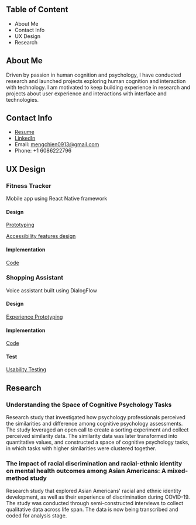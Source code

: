 ## Table of Content
* About Me
* Contact Info
* UX Design
* Research

## About Me
Driven by passion in human cognition and psychology, I have conducted research and launched projects exploring human cognition and interaction with technology. I am motivated to keep building experience in research and projects about user experience and interactions with interface and technologies.

## Contact Info
* [Resume](https://github.com/fionalee913/Fiona-UX-Portfolio/blob/main/Resume_Fiona_UX.pdf)
* [LinkedIn](https://www.linkedin.com/in/fiona-meng-chien-lee/)
* Email: mengchien0913@gmail.com
* Phone: +1 6086222796

## UX Design
### Fitness Tracker
Mobile app using React Native framework
#### Design
[Prototyping](https://docs.google.com/document/d/1OGEtLX5JlxK3URte7sB--1xgOmjDVI9B/edit?usp=sharing&ouid=115985174294581824998&rtpof=true&sd=true)

[Accessibility features design](https://docs.google.com/document/d/1EDWf43rOlkrcdhL5gQBYI-jpjaK6WwSn/edit?usp=sharing&ouid=115985174294581824998&rtpof=true&sd=true)

#### Implementation
[Code](https://github.com/fionalee913/UI-react_native_FitnessTracker)


### Shopping Assistant
Voice assistant built using DialogFlow
#### Design
[Experience Prototyping](https://docs.google.com/document/d/1TB15_XTvIDQIHUkt2mGGt6tkO5-S9V__2zDqSeABfGM/edit?usp=sharing)

#### Implementation
[Code]()

#### Test
[Usability Testing](https://docs.google.com/document/d/18S6ij9OALAmtMvdjGR90hPgI1zEmAHQnWyvRFd-6DlM/edit?usp=sharing)

## Research
### Understanding the Space of Cognitive Psychology Tasks
Research study that investigated how psychology professionals perceived the similarities and difference among cognitive psychology assessments. The study leveraged an open call to create a sorting experiment and collect perceived similarity data. The similarity data was later transformed into quantitative values, and constructed a space of cognitive psychology tasks, in which tasks with higher similarities were clustered together. 

### The impact of racial discrimination and racial-ethnic identity on mental health outcomes among Asian Americans: A mixed-method study
Research study that explored Asian Americans' racial and ethnic identity development, as well as their experience of discrimination during COVID-19. The study was conducted through semi-constructed interviews to collect qualitative data across life span. The data is now being transcribed and coded for analysis stage. 




